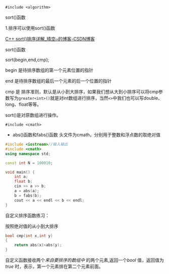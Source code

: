 `#include <algorithm>`

sort()函数

1.排序可以使用sort()函数

[C++ sort()排序详解_晴空๓的博客-CSDN博客](https://blog.csdn.net/qq_41575507/article/details/105936466)

sort()函数

sort(begin,end,cmp);

begin 是待排序数组的第一个元素位置的指针

end 是待排序数组的最后一个元素的后一个位置的指针

cmp 是 排序准则，默认是从小到大排序，如果我们想从大到小排序可以将cmp参数写为`greater<int>()`就是对int数组进行排序，当然`<>`中我们也可以写double、long、float等等。

sort()是对原数组进行操作。

`#include <cmath>`

- abs()函数和fabs()函数
  头文件为cmath，分别用于整数和浮点数的取绝对值

```c++
#include <iostream>//输入输出
#include <cmath>
using namespace std;

const int N = 100010;

void main() {
	int a;
	float b;
	cin >> a >> b;
	a = abs(a);
	b = fabs(b);
	cout << a << endl << b << endl;
}
```

自定义排序函数练习：

按照绝对值的从小到大排序

```c++
bool cmp(int x,int y)
{
    return abs(x)<abs(y);   
}
```

自定义函数接收两个*来自要排序的数组中* 的两个元素,返回一个*bool* 值，返回值为*true* 时，表示，第一个元素排在第二个元素前面。


